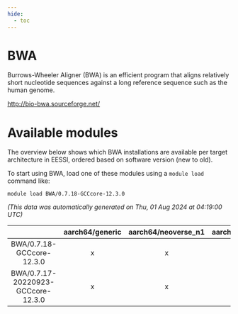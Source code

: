 ```yaml
---
hide:
  - toc
---
```


BWA
===


Burrows-Wheeler Aligner (BWA) is an efficient program that aligns relatively short nucleotide sequences against a long reference sequence such as the human genome.

http://bio-bwa.sourceforge.net/
# Available modules


The overview below shows which BWA installations are available per target architecture in EESSI, ordered based on software version (new to old).

To start using BWA, load one of these modules using a `module load` command like:

```shell
module load BWA/0.7.18-GCCcore-12.3.0
```

*(This data was automatically generated on Thu, 01 Aug 2024 at 04:19:00 UTC)*  

| |aarch64/generic|aarch64/neoverse_n1|aarch64/neoverse_v1|x86_64/generic|x86_64/amd/zen2|x86_64/amd/zen3|x86_64/intel/haswell|x86_64/intel/skylake_avx512|
| :---: | :---: | :---: | :---: | :---: | :---: | :---: | :---: | :---: |
|BWA/0.7.18-GCCcore-12.3.0|x|x|x|x|x|x|x|x|
|BWA/0.7.17-20220923-GCCcore-12.3.0|x|x|x|x|x|x|x|x|
